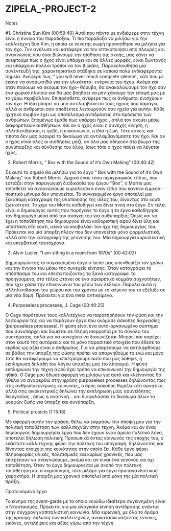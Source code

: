 # ZIPELA_-PROJECT-2
Notes


#1.	Christine Sun Kim (00:59:40)
Αυτό που πάντα με ενδιέφερε στην τέχνη είναι η έννοια του παράδοξου. Τι πιο παράδοξο να μιλήσω για την καλλιτέχνη Sun Kim, η οποία εκ γενετής κωφή  προσπάθησε να μιλήσει για τον ήχο. Τον ανέλυσε και κατάφερε να τον οπτικοποιήσει από πλευρές και αναγνώσεις που όσοι βιώνουμε την αίσθηση της ακοής, μας κάνει να σκεφτούμε πως ο ήχος είναι υπάρχει και σε άλλες μορφές, είναι ζωντανός και υπάρχουν πολλοί τρόποι να τον βιώσεις.
Παρακολούθησα μία συνέντευξή της, χαρακτηριστικά στάθηκα σε κάποια πολύ ενδιαφέροντα σημεία. Ανέφερε πως ‘’ you will never reach complete silence’’, κάτι που με έκανε να αναρωτηθώ για την υλικότητα- ενέργεια του ήχου. Ακόμα και όταν παύουμε να ακούμε τον ήχο- θόρυβο, θα ανακαλύψουμε τον ήχο σαν ένα χωρικό πλαίσιο και θα μας βοηθάει να μην χάνουμε την επαφή μας με το γύρω περιβάλλον. Επιπρόσθετα, ανέφερε πως οι άνθρωποι ενισχύουν τον ήχο. Η ίδια μπορεί να μην αντιλαμβάνεται τους ήχους που παράγει, αλλά οι άνθρωποι σαν αποδέκτες λειτουργούν σαν ηχεία για αυτήν. Κάθε ηχητικό συμβάν έχει ως αποτέλεσμα αντιδράσεις στα πρόσωπα των ανθρώπων. Επομένως έμαθε πως υπάρχει ήχος , απλά τον ακούει μέσω διαφορετικών αισθήσεων. Και αν ο ήχος είναι η συνεχής κίνηση, η αλληλεπίδραση, η τριβή, η επικοινωνία, η ίδια η ζωή. Τότε κανείς και τίποτα δεν μας αφαιρεί το δικαίωμα να αντιλαμβανόμαστε τον ήχο. Και αν ο ήχος είναι όλες οι αισθήσεις μαζί, αν όλα μας οδηγούν στο βίωμα της συνύπαρξης και σύνθεσης του όλου, ίσως τότε ο ήχος παύει να λέγεται ήχος.

2.	Robert Morris, “ Box with the Sound of it’s Own Making” (00:40:42)

Σε αυτό το σημείο θα μιλήσω για το έργο “ Box with the Sound of it’s Own Making” του Robert  Morris. Αρχικά ένας τόσο περιγραφικός τίτλος, που εστιάζει στην παραγωγική διαδικασία του έργου ‘’Box’’, ο Morris μας τοποθετεί να αναγνώσουμε κυριολεκτικά έναν τίτλο που κανένα έμμεσο- ποιητικό μήνυμα δεν υπονοείται. Το συγκεκριμένο έργο αποτελεί μια ξεκάθαρη καταγραφή της υλοποίησης της ιδέας του, δίνοντας στο κουτί ζωτικότητα. Το χέρι του Morris καθοδηγεί και δίνει πνοή στο έργο. Εν τέλει είναι ο δημιουργός αυτός που παρήγαγε το έργο ή το έργο καθοδήγησε τον δημιουργό μέσα από την ανάγκη του για αυθυπαρξία; Όπως και να έχει η τοποθέτηση του δημιουργού είναι καθοριστική αφού δίνει ύλη και υπόσταση στο κουτί, ικανό να κουβαλάει τον ήχο της δημιουργίας του. Πρόκειται για μία ύπαρξη πλέον που δεν υπονοείται μόνο φορμαλιστικά, αλλά από την καταγραφή της γέννησης του. Μία δημιουργία κυριολεκτική και υπερβατική ταυτόχρονα.

3.	Alvin Lucier,  “I am sitting in a room from 1970s” (00:42:03)

Δημιουργώντας το συγκεκριμένο έργο ο lucier μας υπενθυμίζει τον χρόνο και την έννοια του μέσω της συνεχείς κίνησης. Όταν καταγράφει το απόσπασμα του και έπειτα παίζοντας το ξανά καταγράφει το προηγούμενο, στο τέλος φτάνει σε ένα αφαιρετικό κομμάτι συχνοτήτων, που έχει χάσει την επικοινωνία του μέσω των λέξεων. Παρόλα αυτά η αλληλεπίδραση του χώρου και του χρόνου με το κείμενο του το εξέλιξε σε μία νέα δομή. Πρόκειται για ένα meta αντικείμενο.


4.	Purposeless processes, J. Cage (00:40:25)

O Cage παρότρυνε τους καλλιτέχνες να παρατηρήσουν την φύση και την λειτουργία της και να παράγουν έργα που ονόμασε άσκοπες διεργασίες (purposeless processes). Η φύση είναι ένα αυτό-οργανωμένο σύστημα που συνυπάρχει και δομείται σε πλήρη ισορροπία με το σύνολο του συστήματος, απλά για να συνεχίσει να διαιωνίζεται. Μπορεί και παρέχει στον εαυτό της αυτάρκεια και το μόνο παρασιτικό στοιχείο που έθεσε το κέρδος ως αξία είναι ο άνθρωπος. Για να μπορέσουμε να αντιληφθούμε σε βάθος την ύπαρξη της φύσης πρέπει να απαρνηθούμε το εγώ και μόνο τότε θα καταφέρουμε να επιστρέψουμε αυτό που μας δόθηκε, η εκπλήρωση δηλαδή του λόγου ύπαρξης μας (το λίπασμα). Η φύση εκπληρώνει την τέχνη αφού έχει τρόπο να επικοινωνεί την δημιουργία της ηθικά. Ο Cage μου έδωσε αφορμή να μιλήσω για αυτό και κλείνοντας θα ήθελα να αναφερθώ στην φράση purposeless processes  δηλώνοντας πως στις ανθρωποκεντρικές κοινωνίες,  ο όρος άσκοπος θυμίζει κάτι αρνητικό, αλλά στις οικοκεντρικές δηλώνει την εκπλήρωση μίας ασυνείδητης διεργασίας , όπως η αναπνοή… και διαφυλάσσει το δικαίωμα όλων το μορφών ζωής για ύπαρξη και συνύπαρξη.



5.	Political projects (1:15:18)

Με αφορμή αυτήν την φράση, θέλω να εκφράσω την άποψη μου για την πολιτική τοποθέτηση των καλλιτεχνών στην τέχνη. Ακόμα και αν ένας δημιουργός δημιουργήσει έργα που δεν έχουν έναν άμεσο πολιτικό λόγο, αποτελεί δήλωση πολιτική;
Προσωπικά όντας κοινωνός της εποχής του, ο εκάστοτε καλλιτέχνης φέρει την πολιτική του υπογραφή, δηλώνοντας και δίνοντας στοιχεία της κοινότητας στην οποία ζει. Κάθε έργο φέρει πληροφορίες υλικές, πολιτισμικές και κυρίως χρονικές, που μας επιτρέπουν να αναγνώσουμε, ακόμα και αν είναι ένα γεγονός και όχι τοποθέτηση. Όταν το έργο δημιουργείται με σκοπό την πολιτική τοποθέτηση και επαγρύπνηση, τότε μιλάμε για έργα προπαγανδιστικού χαρακτήρα.
Η ύπαρξη μας  χρονικά αποτελεί από μόνη της μία πολιτική πράξη.

Προτεινόμενο έργο

Το κίνημα της avant-garde με το οποίο νοιώθω ιδιαίτερα συγκινημένη είναι ο Ντανταισμός. Πρόκειται για μία αναγκαία κίνηση αντίδρασης ενάντια στην σύγχρονη καπιταλιστική κοινωνία. Μία ειρωνική, με όλο το δράμα της κραυγή- δήλωση των καλλιτεχνών, ανακατασκευάζοντας έννοιες, εικόνες, αντιλήψεις και αξίες γύρω από την τέχνη.

